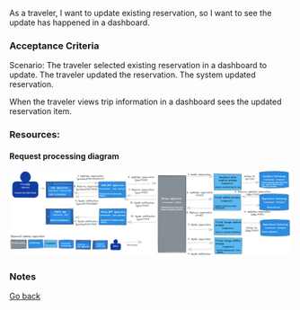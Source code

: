 As a traveler, I want to update existing reservation, so I want to see the update has happened in a dashboard.  

### Acceptance Criteria

Scenario: The traveler selected existing reservation in a dashboard to update. The traveler updated the reservation. The system updated reservation.  

When the traveler views trip information in a dashboard sees the updated reservation item.  

### Resources:

#### Request processing diagram

![Dynamic diagram](https://github.com/ExtravaganzaTeam/KATAS-2023/blob/main/current/user_stories/traveler/US_012_update_reservation.png "a title")  

### Notes


[Go back](../README.md)